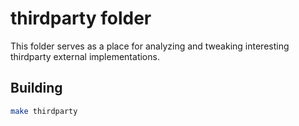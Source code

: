 # thirdparty folder

This folder serves as a place for analyzing and tweaking interesting thirdparty external implementations.

## Building

```sh
make thirdparty
```


